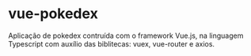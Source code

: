 # vue-pokedex
Aplicação de pokedex contruída com o framework Vue.js, na linguagem Typescript com auxílio das biblitecas:
vuex, vue-router e axios.

